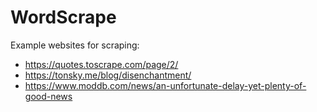 # WordScrape

Example websites for scraping:
* https://quotes.toscrape.com/page/2/
* https://tonsky.me/blog/disenchantment/
* https://www.moddb.com/news/an-unfortunate-delay-yet-plenty-of-good-news
